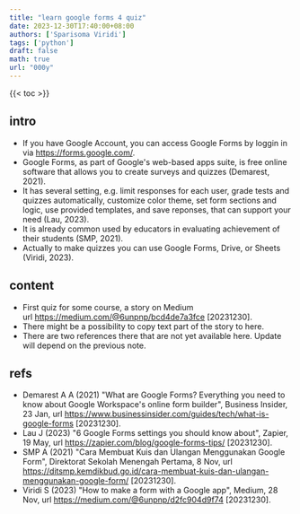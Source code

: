 ```yaml
---
title: "learn google forms 4 quiz"
date: 2023-12-30T17:40:00+08:00
authors: ['Sparisoma Viridi']
tags: ['python']
draft: false
math: true
url: "000y"
---
```

{{< toc >}}


## intro
+ If you have Google Account, you can access Google Forms by loggin in via https://forms.google.com/.
+ Google Forms, as part of Google's web-based apps suite, is free online software that allows you to create surveys and quizzes (Demarest, 2021).
+ It has several setting, e.g. limit responses for each user, grade tests and quizzes automatically, customize color theme, set form sections and logic, use provided templates, and save reponses, that can support your need (Lau, 2023).
+ It is already common used by educators in evaluating achievement of their students (SMP, 2021).
+ Actually to make quizzes you can use Google Forms, Drive, or Sheets (Viridi, 2023).


## content
+ First quiz for some course, a story on Medium \
  url https://medium.com/@6unpnp/bcd4de7a3fce [20231230].
+ There might be a possibility to copy text part of the story to here.
+ There are two references there that are not yet available here. Update will depend on the previous note.


## refs
+ Demarest A A (2021) "What are Google Forms? Everything you need to know about Google Workspace's online form builder", Business Insider, 23 Jan, url https://www.businessinsider.com/guides/tech/what-is-google-forms [20231230].
+ Lau J (2023) "6 Google Forms settings you should know about", Zapier, 19 May, url https://zapier.com/blog/google-forms-tips/ [20231230].
+ SMP A (2021) "Cara Membuat Kuis dan Ulangan Menggunakan Google Form", Direktorat Sekolah Menengah Pertama, 8 Nov, url https://ditsmp.kemdikbud.go.id/cara-membuat-kuis-dan-ulangan-menggunakan-google-form/ [20231230].
+ Viridi S (2023) "How to make a form with a Google app", Medium, 28 Nov, url https://medium.com/@6unpnp/d2fc904d9f74 [20231230].
